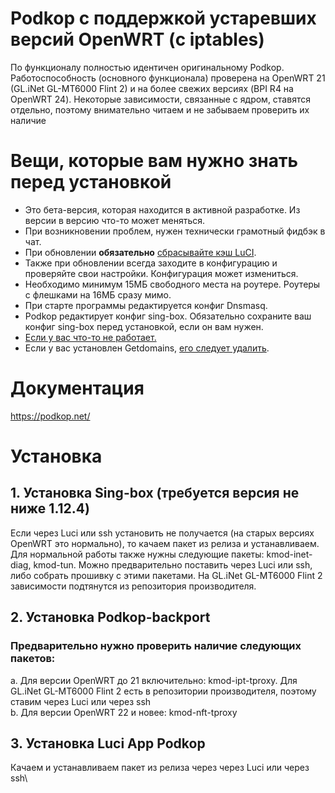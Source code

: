 # Podkop с поддержкой устаревших версий OpenWRT (с iptables)

По функционалу полностью идентичен оригинальному Podkop. Работоспособность (основного функционала) проверена на OpenWRT 21 (GL.iNet GL-MT6000 Flint 2) и на более свежих версиях (BPI R4 на OpenWRT 24). Некоторые зависимости, связанные с ядром, ставятся отдельно, поэтому внимательно читаем и не забываем проверить их наличие

# Вещи, которые вам нужно знать перед установкой

- Это бета-версия, которая находится в активной разработке. Из версии в версию что-то может меняться.
- При возникновении проблем, нужен технически грамотный фидбэк в чат.
- При обновлении **обязательно** [сбрасывайте кэш LuCI](https://podkop.net/docs/clear-browser-cache/).
- Также при обновлении всегда заходите в конфигурацию и проверяйте свои настройки. Конфигурация может измениться.
- Необходимо минимум 15МБ свободного места на роутере. Роутеры с флешками на 16МБ сразу мимо.
- При старте программы редактируется конфиг Dnsmasq.
- Podkop редактирует конфиг sing-box. Обязательно сохраните ваш конфиг sing-box перед установкой, если он вам нужен.
- [Если у вас что-то не работает.](https://podkop.net/docs/diagnostics/)
- Если у вас установлен Getdomains, [его следует удалить](https://github.com/itdoginfo/domain-routing-openwrt?tab=readme-ov-file#%D1%81%D0%BA%D1%80%D0%B8%D0%BF%D1%82-%D0%B4%D0%BB%D1%8F-%D1%83%D0%B4%D0%B0%D0%BB%D0%B5%D0%BD%D0%B8%D1%8F).

# Документация
https://podkop.net/

# Установка

## 1. Установка Sing-box (требуется версия не ниже 1.12.4)
Если через Luci или ssh установить не получается (на старых версиях OpenWRT это нормально), то качаем пакет из релиза и устанавливаем.\
Для нормальной работы также нужны следующие пакеты: kmod-inet-diag, kmod-tun. Можно предварительно поставить через Luci или ssh, либо собрать прошивку с этими пакетами. На GL.iNet GL-MT6000 Flint 2 зависимости подтянутся из репозитория производителя.

## 2. Установка Podkop-backport
### Предварительно нужно проверить наличие следующих пакетов:
a. Для версии OpenWRT до 21 включительно: kmod-ipt-tproxy. Для GL.iNet GL-MT6000 Flint 2 есть в репозитории производителя, поэтому ставим через Luci или через ssh\
b. Для версии OpenWRT 22 и новее: kmod-nft-tproxy

## 3. Установка Luci App Podkop
Качаем и устанавливаем пакет из релиза через через Luci или через ssh\


